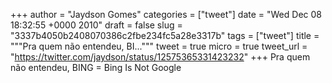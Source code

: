 
+++
author = "Jaydson Gomes"
categories = ["tweet"]
date = "Wed Dec 08 18:32:55 +0000 2010"
draft = false
slug = "3337b4050b2408070386c2fbe234fc5a28e3317b"
tags = ["tweet"]
title = """Pra quem não entendeu, BI..."""
tweet = true
micro = true
tweet_url = "https://twitter.com/jaydson/status/12575365331423232"
+++
Pra quem não entendeu, BING = Bing Is Not Google
